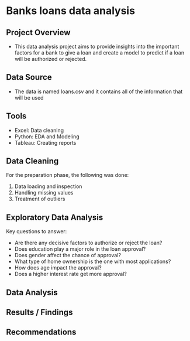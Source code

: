 # Banks loans data analysis

## Project Overview
- This data analysis project aims to provide insights into the important factors for a bank to give a loan and create a model to predict if a loan will be authorized or rejected.

## Data Source
- The data is named loans.csv and it contains all of the information that will be used

## Tools
- Excel: Data cleaning
- Python: EDA and Modeling
- Tableau: Creating reports

## Data Cleaning
For the preparation phase, the following was done:
1. Data loading and inspection
2. Handling missing values
3. Treatment of outliers

## Exploratory Data Analysis
Key questions to answer:

- Are there any decisive factors to authorize or reject the loan?
- Does education play a major role in the loan approval?
- Does gender affect the chance of approval?
- What type of home ownership is the one with most applications?
- How does age impact the approval?
- Does a higher interest rate get more approval?

## Data Analysis

## Results / Findings

## Recommendations
